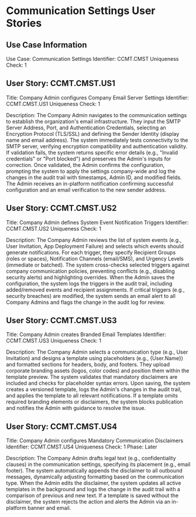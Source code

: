 # Communication Settings User Stories

## Use Case Information
Use Case: Communication Settings
Identifier: CCMT.CMST
Uniqueness Check: 1

## User Story: CCMT.CMST.US1
Title: Company Admin configures Company Email Server Settings
Identifier: CCMT.CMST.US1
Uniqueness Check: 1

Description:
The Company Admin navigates to the communication settings to establish the organization's email infrastructure. They input the SMTP Server Address, Port, and Authentication Credentials, selecting an Encryption Protocol (TLS/SSL) and defining the Sender Identity (display name and email address). The system immediately tests connectivity to the SMTP server, verifying encryption compatibility and authentication validity. If validation fails, the system returns specific error details (e.g., "Invalid credentials" or "Port blocked") and preserves the Admin's inputs for correction. Once validated, the Admin confirms the configuration, prompting the system to apply the settings company-wide and log the changes in the audit trail with timestamps, Admin ID, and modified fields. The Admin receives an in-platform notification confirming successful configuration and an email verification to the new sender address.

## User Story: CCMT.CMST.US2
Title: Company Admin defines System Event Notification Triggers
Identifier: CCMT.CMST.US2
Uniqueness Check: 1

Description:
The Company Admin reviews the list of system events (e.g., User Invitation, App Deployment Failure) and selects which events should generate notifications. For each trigger, they specify Recipient Groups (roles or spaces), Notification Channels (email/SMS), and Urgency Levels (immediate or batched). The system cross-checks selected triggers against company communication policies, preventing conflicts (e.g., disabling security alerts) and highlighting overrides. When the Admin saves the configuration, the system logs the triggers in the audit trail, including added/removed events and recipient assignments. If critical triggers (e.g., security breaches) are modified, the system sends an email alert to all Company Admins and flags the change in the audit log for review.

## User Story: CCMT.CMST.US3
Title: Company Admin creates Branded Email Templates
Identifier: CCMT.CMST.US3
Uniqueness Check: 1

Description:
The Company Admin selects a communication type (e.g., User Invitation) and designs a template using placeholders (e.g., {User.Name}) and formatted sections for headers, body, and footers. They upload corporate branding assets (logos, color codes) and position them within the template preview. The system validates that mandatory disclaimers are included and checks for placeholder syntax errors. Upon saving, the system creates a versioned template, logs the Admin's changes in the audit trail, and applies the template to all relevant notifications. If a template omits required branding elements or disclaimers, the system blocks publication and notifies the Admin with guidance to resolve the issue.

## User Story: CCMT.CMST.US4
Title: Company Admin configures Mandatory Communication Disclaimers
Identifier: CCMT.CMST.US4
Uniqueness Check: 1
Phase: Later

Description:
The Company Admin drafts legal text (e.g., confidentiality clauses) in the communication settings, specifying its placement (e.g., email footer). The system automatically appends the disclaimer to all outbound messages, dynamically adjusting formatting based on the communication type. When the Admin edits the disclaimer, the system updates all active templates in the background and logs the change in the audit trail with a comparison of previous and new text. If a template is saved without the disclaimer, the system rejects the action and alerts the Admin via an in-platform banner and email.